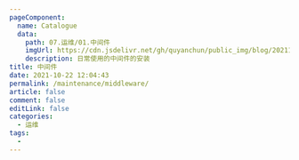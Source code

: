```yaml
---
pageComponent:
  name: Catalogue
  data:
    path: 07.运维/01.中间件
    imgUrl: https://cdn.jsdelivr.net/gh/quyanchun/public_img/blog/202110221221906.jpg
    description: 日常使用的中间件的安装
title: 中间件
date: 2021-10-22 12:04:43
permalink: /maintenance/middleware/
article: false
comment: false
editLink: false
categories:
  - 运维
tags:
  - 
---
```

